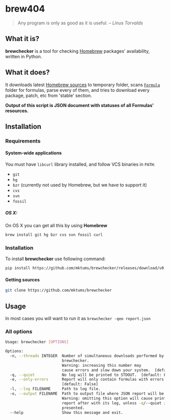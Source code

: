 # brew404
> Any program is only as good as it is useful.
> – _Linus Torvalds_

## What it is?
**brewchecker** is a tool for checking [Homebrew](http://brew.sh/) packages' availability, written in Python.

## What it does?
It downloads latest [Homebrew sources](https://github.com/homebrew/homebrew) to temporary folder, scans [`Formula`](https://github.com/Homebrew/homebrew/tree/master/Library/Formula) folder for formulas, parse every of them, and tries to download every package, patch, etc from 'stable' section.

**Output of this script is JSON document with statuses of all Formulas' resources.**

## Installation
### Requirements
#### System-wide applications
You must have `libcurl` library installed, and follow VCS binaries in `PATH`:

* `git`
* `hg`
* `bzr` (currently not used by Homebrew, but we have to support it)
* `cvs`
* `svn`
* `fossil`

##### OS X:
On OS X you can get all this by using **Homebrew**

``` bash
brew install git hg bzr cvs svn fossil curl
```

### Installation
To install **brewchecker** use following command:

``` bash
pip install https://github.com/mktums/brewchecker/releases/download/v0.2.1/brewchecker-0.2.1.tar.gz
```

#### Getting sources
``` bash 
git clone https://github.com/mktums/brewchecker
```

## Usage
In most cases you will want to run it as `brewchecker -qeo report.json`

### All options

``` bash
Usage: brewchecker [OPTIONS]

Options:
  -n, --threads INTEGER  Number of simultaneous downloads performed by
                         brewchecker.
                         Warning: increasing this number may
                         cause errors and slow down your system.  [default: 6]
  -q, --quiet            No log will be printed to STDOUT.  [default: False]
  -e, --only-errors      Report will only contain formulas with errors.
                         [default: False]
  -l, --log FILENAME     Path to log file.
  -o, --output FILENAME  Path to output file where JSON report will be saved.
                         Warning: omitting this option will cause printing
                         report after with its log, unless -q/--quiet is
                         presented.
  --help                 Show this message and exit.
```
